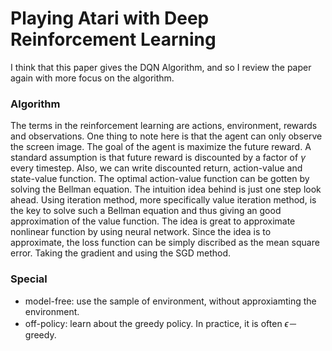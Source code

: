 # Playing Atari with Deep Reinforcement Learning

I think that this paper gives the DQN Algorithm, and so I review the paper again with more focus on the algorithm.

### Algorithm

The terms in the reinforcement learning are actions, environment, rewards and observations. One thing to note here is that the agent can only observe the screen image. The goal of the agent is maximize the future reward. A standard assumption is that future reward is discounted by a factor of $\gamma$ every timestep. Also, we can write discounted return, action-value and state-value function. The optimal action-value function can be gotten by solving the Bellman equation. The intuition idea behind is just one step look ahead. Using iteration method, more specifically value iteration method, is the key to solve such a Bellman equation and thus giving an good approximation of the value function. The idea is great to approximate nonlinear function by using neural network. Since the idea is to approximate, the loss function can be simply discribed as the mean square  error. Taking the gradient and using the SGD method.

### Special

-   model-free: use the sample of environment, without approxiamting the environment.
-   off-policy: learn about the greedy policy. In practice, it is often $\epsilon$－greedy.


